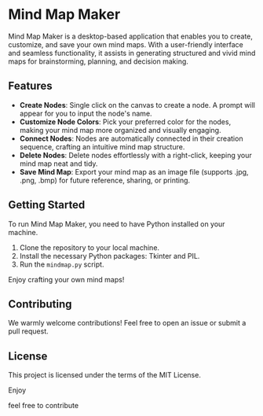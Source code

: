 # Mind Map Maker

Mind Map Maker is a desktop-based application that enables you to create, customize, and save your own mind maps. With a user-friendly interface and seamless functionality, it assists in generating structured and vivid mind maps for brainstorming, planning, and decision making.

## Features

- **Create Nodes**: Single click on the canvas to create a node. A prompt will appear for you to input the node's name.
- **Customize Node Colors**: Pick your preferred color for the nodes, making your mind map more organized and visually engaging.
- **Connect Nodes**: Nodes are automatically connected in their creation sequence, crafting an intuitive mind map structure.
- **Delete Nodes**: Delete nodes effortlessly with a right-click, keeping your mind map neat and tidy.
- **Save Mind Map**: Export your mind map as an image file (supports .jpg, .png, .bmp) for future reference, sharing, or printing.

## Getting Started

To run Mind Map Maker, you need to have Python installed on your machine. 

1. Clone the repository to your local machine.
2. Install the necessary Python packages: Tkinter and PIL.
3. Run the `mindmap.py` script.

Enjoy crafting your own mind maps!

## Contributing

We warmly welcome contributions! Feel free to open an issue or submit a pull request.

## License

This project is licensed under the terms of the MIT License.

Enjoy

feel free to contribute
